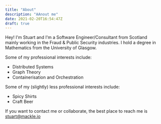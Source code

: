 ```yaml
---
title: "About"
description: "AAnout me"
date: 2021-02-20T16:54:47Z
draft: true
---
```


Hey! I'm Stuart and I'm a Software Engineer/Consultant from Scotland mainly working in the Fraud & Public Security industries. I hold a degree in Mathematics from the University of Glasgow.

Some of my professional interests include:
* Distributed Systems 
* Graph Theory
* Containerisation and Orchestration

Some of my (slightly) less professional interests include:
* Spicy Shirts
* Craft Beer

If you want to contact me or collaborate, the best place to reach me is stuart@mackle.io

